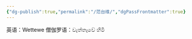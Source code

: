 ```yaml
---
{"dg-publish":true,"permalink":"/范台维/","dgPassFrontmatter":true}
---
```


英语：Wettewe
僧伽罗语：වෑත්තෑවේ හිමි